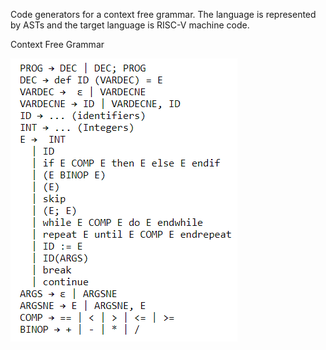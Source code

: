 Code generators for a context free grammar. The language is represented by ASTs and the target language is RISC-V machine code.

  Context Free Grammar
  
![](./images/cfg.png)

